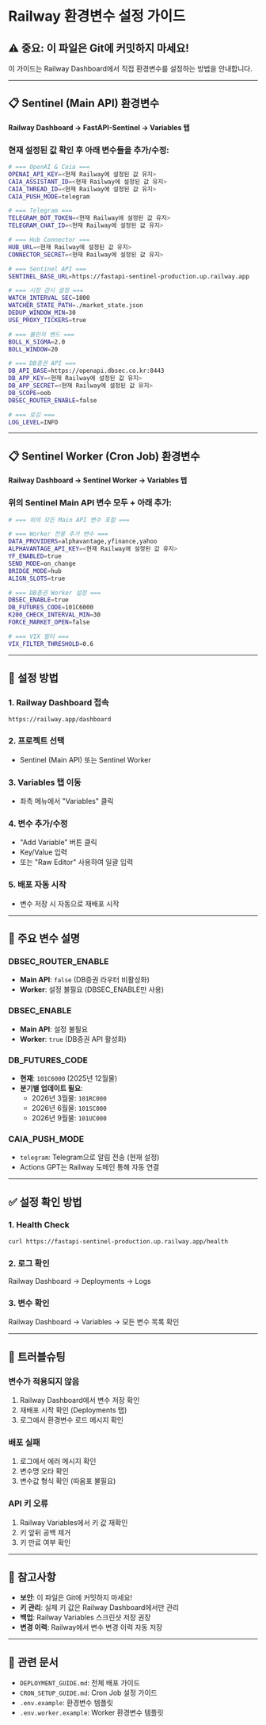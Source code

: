 # Railway 환경변수 설정 가이드

## ⚠️ 중요: 이 파일은 Git에 커밋하지 마세요!

이 가이드는 Railway Dashboard에서 직접 환경변수를 설정하는 방법을 안내합니다.

---

## 📋 Sentinel (Main API) 환경변수

**Railway Dashboard → FastAPI-Sentinel → Variables 탭**

### 현재 설정된 값 확인 후 아래 변수들을 추가/수정:

```bash
# === OpenAI & Caia ===
OPENAI_API_KEY=<현재 Railway에 설정된 값 유지>
CAIA_ASSISTANT_ID=<현재 Railway에 설정된 값 유지>
CAIA_THREAD_ID=<현재 Railway에 설정된 값 유지>
CAIA_PUSH_MODE=telegram

# === Telegram ===
TELEGRAM_BOT_TOKEN=<현재 Railway에 설정된 값 유지>
TELEGRAM_CHAT_ID=<현재 Railway에 설정된 값 유지>

# === Hub Connector ===
HUB_URL=<현재 Railway에 설정된 값 유지>
CONNECTOR_SECRET=<현재 Railway에 설정된 값 유지>

# === Sentinel API ===
SENTINEL_BASE_URL=https://fastapi-sentinel-production.up.railway.app

# === 시장 감시 설정 ===
WATCH_INTERVAL_SEC=1800
WATCHER_STATE_PATH=./market_state.json
DEDUP_WINDOW_MIN=30
USE_PROXY_TICKERS=true

# === 볼린저 밴드 ===
BOLL_K_SIGMA=2.0
BOLL_WINDOW=20

# === DB증권 API ===
DB_API_BASE=https://openapi.dbsec.co.kr:8443
DB_APP_KEY=<현재 Railway에 설정된 값 유지>
DB_APP_SECRET=<현재 Railway에 설정된 값 유지>
DB_SCOPE=oob
DBSEC_ROUTER_ENABLE=false

# === 로깅 ===
LOG_LEVEL=INFO
```

---

## 📋 Sentinel Worker (Cron Job) 환경변수

**Railway Dashboard → Sentinel Worker → Variables 탭**

### 위의 Sentinel Main API 변수 모두 + 아래 추가:

```bash
# === 위의 모든 Main API 변수 포함 ===

# === Worker 전용 추가 변수 ===
DATA_PROVIDERS=alphavantage,yfinance,yahoo
ALPHAVANTAGE_API_KEY=<현재 Railway에 설정된 값 유지>
YF_ENABLED=true
SEND_MODE=on_change
BRIDGE_MODE=hub
ALIGN_SLOTS=true

# === DB증권 Worker 설정 ===
DBSEC_ENABLE=true
DB_FUTURES_CODE=101C6000
K200_CHECK_INTERVAL_MIN=30
FORCE_MARKET_OPEN=false

# === VIX 필터 ===
VIX_FILTER_THRESHOLD=0.6
```

---

## 🔧 설정 방법

### 1. Railway Dashboard 접속
```
https://railway.app/dashboard
```

### 2. 프로젝트 선택
- Sentinel (Main API) 또는 Sentinel Worker

### 3. Variables 탭 이동
- 좌측 메뉴에서 "Variables" 클릭

### 4. 변수 추가/수정
- "Add Variable" 버튼 클릭
- Key/Value 입력
- 또는 "Raw Editor" 사용하여 일괄 입력

### 5. 배포 자동 시작
- 변수 저장 시 자동으로 재배포 시작

---

## 📝 주요 변수 설명

### DBSEC_ROUTER_ENABLE
- **Main API**: `false` (DB증권 라우터 비활성화)
- **Worker**: 설정 불필요 (DBSEC_ENABLE만 사용)

### DBSEC_ENABLE
- **Main API**: 설정 불필요
- **Worker**: `true` (DB증권 API 활성화)

### DB_FUTURES_CODE
- **현재**: `101C6000` (2025년 12월물)
- **분기별 업데이트 필요**:
  - 2026년 3월물: `101RC000`
  - 2026년 6월물: `101SC000`
  - 2026년 9월물: `101UC000`

### CAIA_PUSH_MODE
- `telegram`: Telegram으로 알림 전송 (현재 설정)
- Actions GPT는 Railway 도메인 통해 자동 연결

---

## ✅ 설정 확인 방법

### 1. Health Check
```bash
curl https://fastapi-sentinel-production.up.railway.app/health
```

### 2. 로그 확인
Railway Dashboard → Deployments → Logs

### 3. 변수 확인
Railway Dashboard → Variables → 모든 변수 목록 확인

---

## 🚨 트러블슈팅

### 변수가 적용되지 않음
1. Railway Dashboard에서 변수 저장 확인
2. 재배포 시작 확인 (Deployments 탭)
3. 로그에서 환경변수 로드 메시지 확인

### 배포 실패
1. 로그에서 에러 메시지 확인
2. 변수명 오타 확인
3. 변수값 형식 확인 (따옴표 불필요)

### API 키 오류
1. Railway Variables에서 키 값 재확인
2. 키 앞뒤 공백 제거
3. 키 만료 여부 확인

---

## 📌 참고사항

- **보안**: 이 파일은 Git에 커밋하지 마세요!
- **키 관리**: 실제 키 값은 Railway Dashboard에서만 관리
- **백업**: Railway Variables 스크린샷 저장 권장
- **변경 이력**: Railway에서 변수 변경 이력 자동 저장

---

## 🔗 관련 문서

- `DEPLOYMENT_GUIDE.md`: 전체 배포 가이드
- `CRON_SETUP_GUIDE.md`: Cron Job 설정 가이드
- `.env.example`: 환경변수 템플릿
- `.env.worker.example`: Worker 환경변수 템플릿
